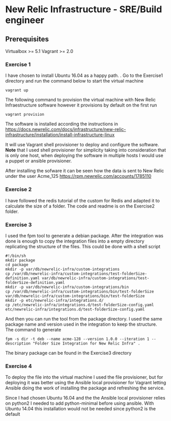 # New Relic Infrastructure - SRE/Build engineer

## Prerequisites
Virtualbox >= 5.1
Vagrant >= 2.0

### Exercise 1
I have chosen to install Ubuntu 16.04 as a happy path. . Go to the Exercise1 directory and run the command below to start the virtual machine

```vagrant up```

The following command to provision the virtual machine with New Relic Infraestructure software however it provisions by default on the first run  

```vagrant provision```

The software is installed according the instructions in https://docs.newrelic.com/docs/infrastructure/new-relic-infrastructure/installation/install-infrastructure-linux

It will use Vagrant shell provisioner to deploy and configure the software. **Note** that I used shell provisioner for simplicity taking into consideration that is only one host, when deploying the software in multiple hosts I would use a puppet or ansible provisioner.

After installing the sofware it can be seen how the data is sent to New Relic under the user Acme_125 https://rpm.newrelic.com/accounts/1785110

### Exercise 2

I have followed the redis tutorial of the custom for Redis and adapted it to calculate the size of a folder. The code and readme is on the Exercise2 folder.

### Exercise 3

I used the fpm tool to generate a debian package. After the integration was done is enough to copy the integration files into a empty directory replicating the structure of the files. This could be done with a shell script

```
#!/bin/sh
mkdir package
cd package
mkdir -p var/db/newrelic-infra/custom-integrations
cp /var/db/newrelic-infra/custom-integrations/test-folderSize-definition.yaml var/db/newrelic-infra/custom-integrations/test-folderSize-definition.yaml
mkdir -p var/db/newrelic-infra/custom-integrations/bin
cp /var/db/newrelic-infra/custom-integrations/bin/test-folderSize var/db/newrelic-infra/custom-integrations/bin/test-folderSize
mkdir -p etc/newrelic-infra/integrations.d/
cp /etc/newrelic-infra/integrations.d/test-folderSize-config.yaml etc/newrelic-infra/integrations.d/test-folderSize-config.yaml
```

And then you can run the tool from the package directory. I used the same package name and version used in the integration to keep the structure. The command to generate

```fpm -s dir -t deb --name acme-128 --version 1.0.0 --iteration 1 --description "Folder Size Integration for New Relic Infra" .```

The binary package can be found in the Exercise3 directory

### Exercise 4

To deploy the file into the virtual machine I used the file provisioner, but for deploying it was better using the Ansible local provisioner for Vagrant letting Ansible doing the work of installing the package and refreshing the service.

Since I had chosen Ubuntu 16.04 and the the Ansible local provisioner relies on python2 I needed to add python-minimal before using ansible. With Ubuntu 14.04 this installation would not be needed since python2 is the default
